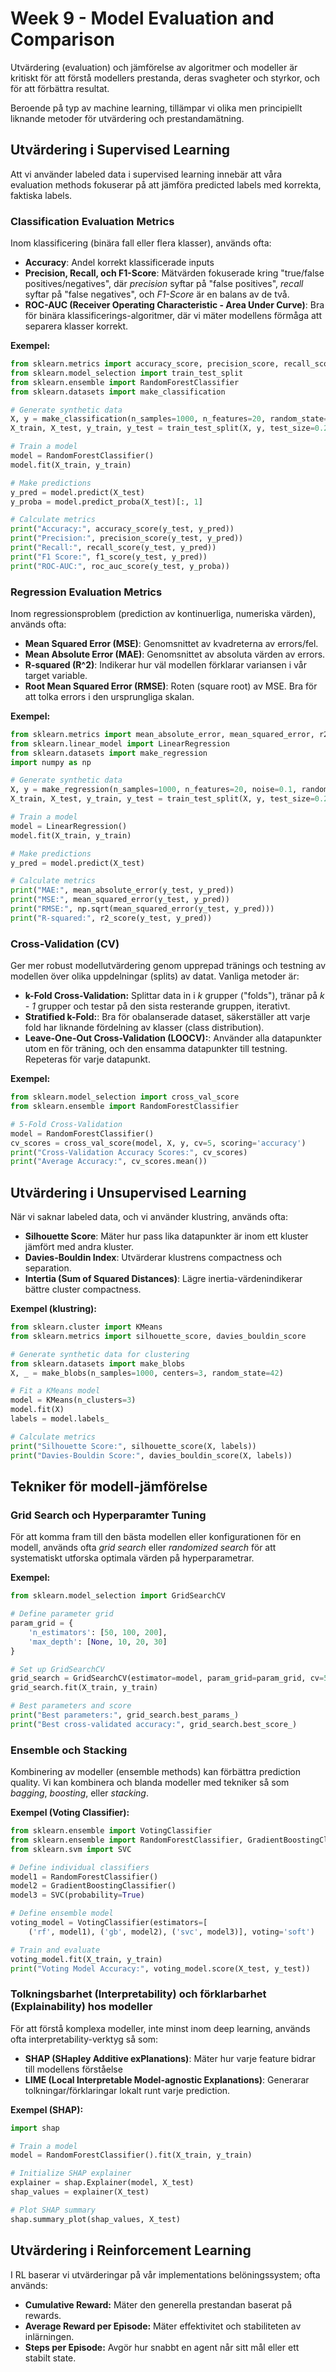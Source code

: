 # Week 9 - Model Evaluation and Comparison

Utvärdering (evaluation) och jämförelse av algoritmer och modeller är kritiskt för att
förstå modellers prestanda, deras svagheter och styrkor, och för att förbättra resultat.

Beroende på typ av machine learning, tillämpar vi olika men principiellt liknande metoder för utvärdering och prestandamätning.

## Utvärdering i Supervised Learning

Att vi använder labeled data i supervised learning innebär att våra evaluation methods fokuserar på
att jämföra predicted labels med korrekta, faktiska labels.

### Classification Evaluation Metrics

Inom klassificering (binära fall eller flera klasser), används ofta:

- **Accuracy**: Andel korrekt klassificerade inputs
- **Precision, Recall, och F1-Score**: Mätvärden fokuserade kring "true/false positives/negatives", där *precision* syftar på "false positives", *recall* syftar på "false negatives", och *F1-Score* är en balans av de två.
- **ROC-AUC (Receiver Operating Characteristic - Area Under Curve)**: Bra för binära klassificerings-algoritmer, där vi mäter modellens förmåga att separera klasser korrekt.

**Exempel:**

```python
from sklearn.metrics import accuracy_score, precision_score, recall_score, f1_score, roc_auc_score
from sklearn.model_selection import train_test_split
from sklearn.ensemble import RandomForestClassifier
from sklearn.datasets import make_classification

# Generate synthetic data
X, y = make_classification(n_samples=1000, n_features=20, random_state=42)
X_train, X_test, y_train, y_test = train_test_split(X, y, test_size=0.2, random_state=42)

# Train a model
model = RandomForestClassifier()
model.fit(X_train, y_train)

# Make predictions
y_pred = model.predict(X_test)
y_proba = model.predict_proba(X_test)[:, 1]

# Calculate metrics
print("Accuracy:", accuracy_score(y_test, y_pred))
print("Precision:", precision_score(y_test, y_pred))
print("Recall:", recall_score(y_test, y_pred))
print("F1 Score:", f1_score(y_test, y_pred))
print("ROC-AUC:", roc_auc_score(y_test, y_proba))
```

### Regression Evaluation Metrics

Inom regressionsproblem (prediction av kontinuerliga, numeriska värden), används ofta:

- **Mean Squared Error (MSE)**: Genomsnittet av kvadreterna av errors/fel.
- **Mean Absolute Error (MAE)**: Genomsnittet av absoluta värden av errors.
- **R-squared (R^2)**: Indikerar hur väl modellen förklarar variansen i vår target variable.
- **Root Mean Squared Error (RMSE)**: Roten (square root) av MSE. Bra för att tolka errors i den ursprungliga skalan.

**Exempel:**

```python
from sklearn.metrics import mean_absolute_error, mean_squared_error, r2_score
from sklearn.linear_model import LinearRegression
from sklearn.datasets import make_regression
import numpy as np

# Generate synthetic data
X, y = make_regression(n_samples=1000, n_features=20, noise=0.1, random_state=42)
X_train, X_test, y_train, y_test = train_test_split(X, y, test_size=0.2, random_state=42)

# Train a model
model = LinearRegression()
model.fit(X_train, y_train)

# Make predictions
y_pred = model.predict(X_test)

# Calculate metrics
print("MAE:", mean_absolute_error(y_test, y_pred))
print("MSE:", mean_squared_error(y_test, y_pred))
print("RMSE:", np.sqrt(mean_squared_error(y_test, y_pred)))
print("R-squared:", r2_score(y_test, y_pred))
```

### Cross-Validation (CV)

Ger mer robust modellutvärdering genom upprepad tränings och testning av modellen över olika uppdelningar (splits) av datat.
Vanliga metoder är:

- **k-Fold Cross-Validation:** Splittar data in i *k* grupper ("folds"), tränar på *k - 1* grupper och testar på den sista resterande gruppen, iterativt.
- **Stratified k-Fold:**: Bra för obalanserade dataset, säkerställer att varje fold har liknande fördelning av klasser (class distribution).
- **Leave-One-Out Cross-Validation (LOOCV):**: Använder alla datapunkter utom en för träning, och den ensamma datapunkter till testning. Repeteras för varje datapunkt.

**Exempel:**

```python
from sklearn.model_selection import cross_val_score
from sklearn.ensemble import RandomForestClassifier

# 5-Fold Cross-Validation
model = RandomForestClassifier()
cv_scores = cross_val_score(model, X, y, cv=5, scoring='accuracy')
print("Cross-Validation Accuracy Scores:", cv_scores)
print("Average Accuracy:", cv_scores.mean())
```

## Utvärdering i Unsupervised Learning

När vi saknar labeled data, och vi använder klustring, används ofta:

- **Silhouette Score**: Mäter hur pass lika datapunkter är inom ett kluster jämfört med andra kluster.
- **Davies-Bouldin Index**: Utvärderar klustrens compactness och separation.
- **Intertia (Sum of Squared Distances)**: Lägre inertia-värdenindikerar bättre cluster compactness.

**Exempel (klustring):**

```python
from sklearn.cluster import KMeans
from sklearn.metrics import silhouette_score, davies_bouldin_score

# Generate synthetic data for clustering
from sklearn.datasets import make_blobs
X, _ = make_blobs(n_samples=1000, centers=3, random_state=42)

# Fit a KMeans model
model = KMeans(n_clusters=3)
model.fit(X)
labels = model.labels_

# Calculate metrics
print("Silhouette Score:", silhouette_score(X, labels))
print("Davies-Bouldin Score:", davies_bouldin_score(X, labels))
```

## Tekniker för modell-jämförelse

### Grid Search och Hyperparamter Tuning

För att komma fram till den bästa modellen eller konfigurationen för en modell, används ofta *grid search* eller *randomized search* för att systematiskt utforska optimala värden på hyperparametrar.

**Exempel:**

```python
from sklearn.model_selection import GridSearchCV

# Define parameter grid
param_grid = {
    'n_estimators': [50, 100, 200],
    'max_depth': [None, 10, 20, 30]
}

# Set up GridSearchCV
grid_search = GridSearchCV(estimator=model, param_grid=param_grid, cv=5, scoring='accuracy')
grid_search.fit(X_train, y_train)

# Best parameters and score
print("Best parameters:", grid_search.best_params_)
print("Best cross-validated accuracy:", grid_search.best_score_)
```

### Ensemble och Stacking

Kombinering av modeller (ensemble methods) kan förbättra prediction quality. Vi kan kombinera och blanda modeller med tekniker så som *bagging*, *boosting*, eller *stacking*.

**Exempel (Voting Classifier):**

```python
from sklearn.ensemble import VotingClassifier
from sklearn.ensemble import RandomForestClassifier, GradientBoostingClassifier
from sklearn.svm import SVC

# Define individual classifiers
model1 = RandomForestClassifier()
model2 = GradientBoostingClassifier()
model3 = SVC(probability=True)

# Define ensemble model
voting_model = VotingClassifier(estimators=[
    ('rf', model1), ('gb', model2), ('svc', model3)], voting='soft')

# Train and evaluate
voting_model.fit(X_train, y_train)
print("Voting Model Accuracy:", voting_model.score(X_test, y_test))
```

### Tolkningsbarhet (Interpretability) och förklarbarhet (Explainability) hos modeller

För att förstå komplexa modeller, inte minst inom deep learning, används ofta interpretability-verktyg så som:

- **SHAP (SHapley Additive exPlanations)**: Mäter hur varje feature bidrar till modellens förståelse
- **LIME (Local Interpretable Model-agnostic Explanations)**: Generarar tolkningar/förklaringar lokalt runt varje prediction.

**Exempel (SHAP):**

```python
import shap

# Train a model
model = RandomForestClassifier().fit(X_train, y_train)

# Initialize SHAP explainer
explainer = shap.Explainer(model, X_test)
shap_values = explainer(X_test)

# Plot SHAP summary
shap.summary_plot(shap_values, X_test)
```

## Utvärdering i Reinforcement Learning

I RL baserar vi utvärderingar på vår implementations belöningssystem; ofta används:

- **Cumulative Reward:** Mäter den generella prestandan baserat på rewards.
- **Average Reward per Episode:** Mäter effektivitet och stabiliteten av inlärningen.
- **Steps per Episode:** Avgör hur snabbt en agent når sitt mål eller ett stabilt state.

